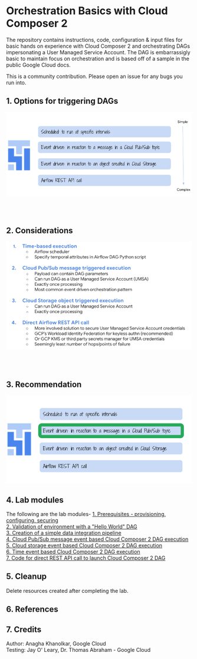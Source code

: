 # Orchestration Basics with Cloud Composer 2

The repository contains instructions, code, configuration & input files for basic hands on experience with Cloud Composer 2 and orchestrating DAGs impersonating a User Managed Service Account. The DAG is embarrassigly basic to maintain focus on orchestration and is based off of a sample in the public Google Cloud docs.<br>

This is a community contribution. Please open an issue for any bugs you run into.

## 1. Options for triggering DAGs

![Options](09-images/00-Options.png)

<br><br>

## 2. Considerations

![Recommended](09-images/02-Considerations.png)

<br><br>

## 3. Recommendation

![Considerations](09-images/01-Recommended.png)


## 4. Lab modules

The following are the lab modules-
[1. Prerequisites - provisioning, configuring, securing](02-prerequisites.md) <BR>
[2. Validation of environment with a "Hello World" DAG](03-hello-world-dag.md) <BR>
[3. Creation of a simple data integration pipeline](04-data-integration-dag.md) <BR>
[4. Cloud Pub/Sub message event based Cloud Composer 2 DAG execution](05-edo-pubsub-event.md) <BR>
[5. Cloud storage event based Cloud Composer 2 DAG execution](06-edo-gcs-event.md) <BR>
[6. Time event based Cloud Composer 2 DAG execution](07-edo-time.md) <BR>
[7. Code for direct REST API call to launch Cloud Composer 2 DAG](08-rest-api-call.md) <BR>

## 5. Cleanup

Delete resources created after completing the lab.
  
## 6. References

## 7. Credits

Author: Anagha Khanolkar, Google Cloud<br>
Testing: Jay O' Leary, Dr. Thomas Abraham - Google Cloud
